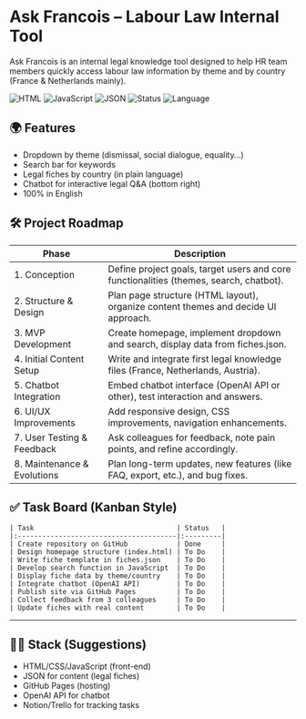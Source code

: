 # Ask Francois – Labour Law Internal Tool

Ask Francois is an internal legal knowledge tool designed to help HR team members quickly access labour law information by theme and by country (France & Netherlands mainly).

![HTML](https://img.shields.io/badge/HTML-5-orange?logo=html5)
![JavaScript](https://img.shields.io/badge/JavaScript-ES6+-yellow?logo=javascript)
![JSON](https://img.shields.io/badge/Content-JSON-lightgrey?logo=json)
![Status](https://img.shields.io/badge/status-WIP-orange)
![Language](https://img.shields.io/badge/Language-English-blue)

## 🌍 Features

- Dropdown by theme (dismissal, social dialogue, equality…)
- Search bar for keywords
- Legal fiches by country (in plain language)
- Chatbot for interactive legal Q&A (bottom right)
- 100% in English

## 🛠️ Project Roadmap

| Phase | Description |
|-------|-------------|
| 1. Conception | Define project goals, target users and core functionalities (themes, search, chatbot). |
| 2. Structure & Design | Plan page structure (HTML layout), organize content themes and decide UI approach. |
| 3. MVP Development | Create homepage, implement dropdown and search, display data from fiches.json. |
| 4. Initial Content Setup | Write and integrate first legal knowledge files (France, Netherlands, Austria). |
| 5. Chatbot Integration | Embed chatbot interface (OpenAI API or other), test interaction and answers. |
| 6. UI/UX Improvements | Add responsive design, CSS improvements, navigation enhancements. |
| 7. User Testing & Feedback | Ask colleagues for feedback, note pain points, and refine accordingly. |
| 8. Maintenance & Evolutions | Plan long-term updates, new features (like FAQ, export, etc.), and bug fixes. |

## ✅ Task Board (Kanban Style)

```
| Task                                   | Status   |
|:---------------------------------------|:---------|
| Create repository on GitHub            | Done     |
| Design homepage structure (index.html) | To Do    |
| Write fiche template in fiches.json    | To Do    |
| Develop search function in JavaScript  | To Do    |
| Display fiche data by theme/country    | To Do    |
| Integrate chatbot (OpenAI API)         | To Do    |
| Publish site via GitHub Pages          | To Do    |
| Collect feedback from 3 colleagues     | To Do    |
| Update fiches with real content        | To Do    |
```

---

## 🧑‍💻 Stack (Suggestions)

- HTML/CSS/JavaScript (front-end)
- JSON for content (legal fiches)
- GitHub Pages (hosting)
- OpenAI API for chatbot
- Notion/Trello for tracking tasks

